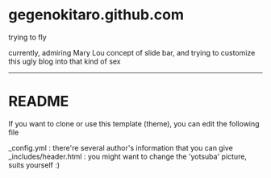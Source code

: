 gegenokitaro.github.com
==============

trying to fly

currently, admiring Mary Lou concept of slide bar, and trying to customize this ugly blog into that kind of sex

-------------

README
======

If you want to clone or use this template (theme), you can edit the following file

_config.yml : there're several author's information that you can give
_includes/header.html : you might want to change the 'yotsuba' picture, suits yourself :)
